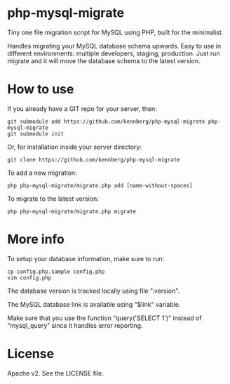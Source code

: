 php-mysql-migrate
======================

Tiny one file migration script for MySQL using PHP, built for the minimalist.

Handles migrating your MySQL database schema upwards. Easy to use in different environments: multiple developers, staging, production. Just run migrate and it will move the database schema to the latest version.

How to use
======================

If you already have a GIT repo for your server, then:

    git submodule add https://github.com/kennberg/php-mysql-migrate php-mysql-migrate
    git submodule init

Or, for installation inside your server directory:

    git clone https://github.com/kennberg/php-mysql-migrate

To add a new migration:

    php php-mysql-migrate/migrate.php add [name-without-spaces]

To migrate to the latest version:

    php php-mysql-migrate/migrate.php migrate

More info
======================

To setup your database information, make sure to run:

    cp config.php.sample config.php
    vim config.php

The database version is tracked locally using file ".version".

The MySQL database link is available using "$link" variable.

Make sure that you use the function "query('SELECT 1')" instead of "mysql\_query" since it handles error reporting.

License
======================
Apache v2. See the LICENSE file.
